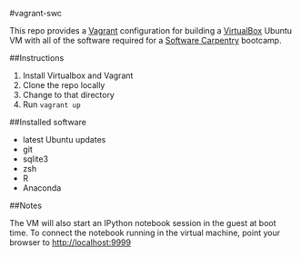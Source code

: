 #vagrant-swc

This repo provides a [Vagrant](http://www.vagrantup.com) 
configuration for building a [VirtualBox](http://www.virtualbox.org) 
Ubuntu VM with all of the software required for a 
[Software Carpentry](http://software-carpentry.org) bootcamp.

##Instructions

1. Install Virtualbox and Vagrant
1. Clone the repo locally
1. Change to that directory
1. Run `vagrant up`

##Installed software

* latest Ubuntu updates
* git
* sqlite3
* zsh
* R
* Anaconda

##Notes

The VM will also start an IPython notebook session in the guest 
at boot time.  To connect the notebook running in the virtual machine, 
point your browser to [http://localhost:9999](http://localhost:9999)

